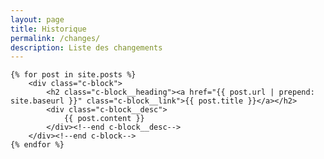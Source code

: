 ```yaml
---
layout: page
title: Historique
permalink: /changes/
description: Liste des changements
---
```


<div>

    {% for post in site.posts %}
		<div class="c-block">
			<h2 class="c-block__heading"><a href="{{ post.url | prepend: site.baseurl }}" class="c-block__link">{{ post.title }}</a></h2>
			<div class="c-block__desc">
				{{ post.content }}
			</div><!--end c-block__desc-->
		</div><!--end c-block-->
    {% endfor %}
	
</div>
